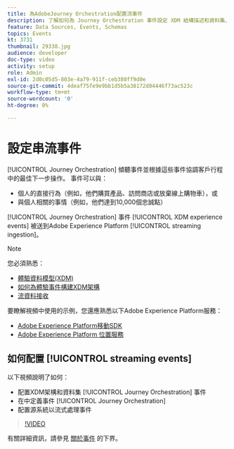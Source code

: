 ```yaml
---
title: 為AdobeJourney Orchestration配置流事件
description: 了解如何為 Journey Orchestration 事件設定 XDM 結構描述和資料集、在 Journey Orchestration 中定義事件，以及設定來源系統以串流事件。
feature: Data Sources, Events, Schemas
topics: Events
kt: 3731
thumbnail: 29338.jpg
audience: developer
doc-type: video
activity: setup
role: Admin
exl-id: 2d0c05d5-803e-4a79-911f-ceb380ff9d0e
source-git-commit: 4deaf75fe9e9bb1d5b5a38172d04446f73ac523c
workflow-type: tm+mt
source-wordcount: '0'
ht-degree: 0%

---
```


# 設定串流事件

[!UICONTROL Journey Orchestration] 傾聽事件並根據這些事件協調客戶行程中的最佳下一步操作。 事件可以與：

* 個人的直接行為（例如，他們購買產品、訪問商店或放棄線上購物車），或
* 與個人相關的事情（例如，他們達到10,000個忠誠點）

[!UICONTROL Journey Orchestration] 事件 [!UICONTROL XDM experience events] 被送到Adobe Experience Platform [!UICONTROL streaming ingestion]。

>[!NOTE]
>
>您必須熟悉：
>
>* [體驗資料模型(XDM)](https://experienceleague.adobe.com/docs/platform-learn/tutorials/schemas/schemas-and-experience-data-model.html?lang=zh-Hant)
>* [如何為體驗事件構建XDM架構](https://experienceleague.adobe.com/docs/platform-learn/tutorials/schemas/create-schemas.html?lang=zh-Hant)
>* [流資料接收](https://experienceleague.adobe.com/docs/platform-learn/tutorials/data-ingestion/understanding-streaming-ingestion.html?lang=en)
>
>要瞭解視頻中使用的示例，您還應熟悉以下Adobe Experience Platform服務：
>
>* [Adobe Experience Platform移動SDK](https://experienceleague.adobe.com/docs/platform-learn/data-collection/mobile-sdk/overview.html?lang=zh-Hant)
>* [Adobe Experience Platform 位置服務](https://experienceleague.adobe.com/docs/places/using/home.html?lang=zh-Hant)


## 如何配置 [!UICONTROL streaming events]

以下視頻說明了如何：

* 配置XDM架構和資料集 [!UICONTROL Journey Orchestration] 事件
* 在中定義事件 [!UICONTROL Journey Orchestration]
* 配置源系統以流式處理事件

>[!VIDEO](https://video.tv.adobe.com/v/29338?quality=12)

有關詳細資訊，請參見 [關於事件](https://experienceleague.adobe.com/docs/journeys/using/events-journeys/about-events/about-events.html?lang=en) 的下界。
